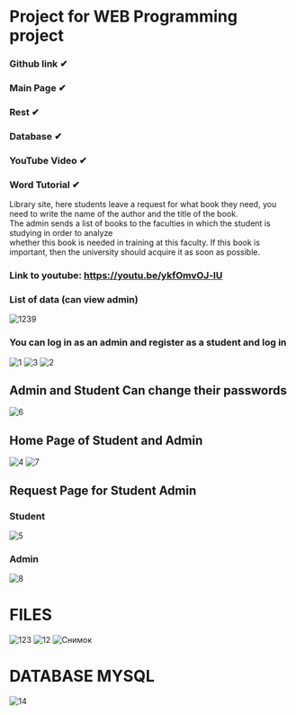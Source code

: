 # Project for WEB Programming project
### Github link ✔
### Main Page ✔
### Rest ✔
### Database ✔
### YouTube Video ✔
### Word Tutorial ✔
Library site, here students leave a request for what book they need, you need to write the name of the author and the title of the book. <br>
The admin sends a list of books to the faculties in which the student is studying in order to analyze <br>
whether this book is needed in training at this faculty. If this book is important, then the university should acquire it as soon as possible.
### Link to youtube: https://youtu.be/ykfOmvOJ-lU
### List of data (can view admin) 
![1239](https://user-images.githubusercontent.com/55020218/111915438-55d25d80-8a87-11eb-9d85-c76d72ec2f49.JPG)

### You can log in as an admin and register as a student and log in
![1](https://user-images.githubusercontent.com/55020218/111914111-c8403f00-8a81-11eb-8a38-5e8391cf5af6.JPG)
![3](https://user-images.githubusercontent.com/55020218/111914151-e017c300-8a81-11eb-9fb6-9887fea7c2b2.JPG)
![2](https://user-images.githubusercontent.com/55020218/111914157-e5750d80-8a81-11eb-8c3a-e841d5f28035.JPG)
## Admin and Student Can change their passwords
![6](https://user-images.githubusercontent.com/55020218/111914231-3553d480-8a82-11eb-9ee4-a959ede9e440.JPG)
## Home Page of Student and Admin
![4](https://user-images.githubusercontent.com/55020218/111914261-5c120b00-8a82-11eb-9a8f-d276e1d996b0.JPG)
![7](https://user-images.githubusercontent.com/55020218/111914263-5e746500-8a82-11eb-887d-b7e06dfd71aa.JPG)
## Request Page for Student Admin
### Student
![5](https://user-images.githubusercontent.com/55020218/111914315-806de780-8a82-11eb-9b45-f3f372a96ef6.JPG)
### Admin
![8](https://user-images.githubusercontent.com/55020218/111914320-85329b80-8a82-11eb-931a-cfa1d14fc196.JPG)
# FILES
![123](https://user-images.githubusercontent.com/55020218/111914453-0ee26900-8a83-11eb-8e00-c397ac75c0f4.JPG)
![12](https://user-images.githubusercontent.com/55020218/111914455-11dd5980-8a83-11eb-9199-d37016203d38.JPG)
![Снимок](https://user-images.githubusercontent.com/55020218/111914465-1b66c180-8a83-11eb-9f25-7ed60f739a87.JPG)
# DATABASE MYSQL
![14](https://user-images.githubusercontent.com/55020218/111914661-ea3ac100-8a83-11eb-81dd-27d07b2b14bf.JPG)
